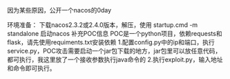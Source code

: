 因为某些原因，公开一个nacos的0day


环境准备：
下载nacos2.3.2或2.4.0版本，解压，使用
startup.cmd -m standalone 启动nacos
补充POC信息
POC是一个python项目，依赖requests和flask，请先使用requiments.txt安装依赖
1.配置config.py中的ip和端口，执行service.py，POC攻击需要启动一个jar包下载的地方，jar包里可以放任意代码，都可执行，我这里放了一个接收参数执行java命令的
2.执行exploit.py，输入地址和命令即可执行。
